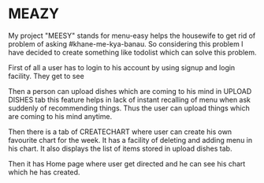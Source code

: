 # MEAZY

My project "MEESY" stands for menu-easy helps the housewife to get rid of problem of asking #khane-me-kya-banau. So considering this problem I have decided to create something like todolist which can solve this problem.


First of all a user has to login to his account by using signup and login facility. They get to see 

Then a person can upload dishes which are coming to his mind in UPLOAD DISHES tab this feature helps in lack of instant recalling of menu when ask suddenly of recommending things. Thus the user can upload things which are coming to his mind anytime.

Then there is a tab of CREATECHART where user can create his own favourite chart for the week. It has a facility of deleting and adding menu in his chart. It also displays the list of items stored in upload dishes tab.

Then it has Home page where user get directed and he can see his chart which he has created.
